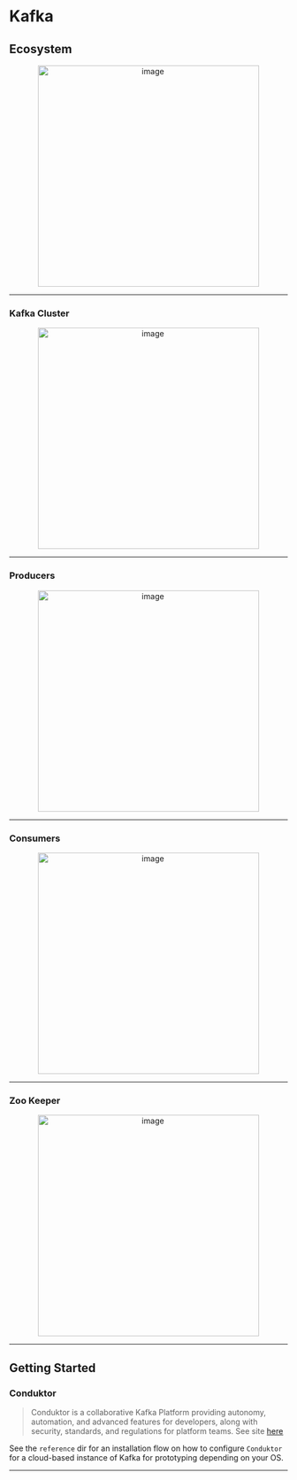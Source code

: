 # Kafka 

## Ecosystem 

<p align="center">
    <img width="400" alt="image" src="https://github.com/user-attachments/assets/c8533459-da09-45d1-9f94-801c881691bf" />
</p>

--------

### Kafka Cluster

<p align="center">
<img width="400" alt="image" src="https://github.com/user-attachments/assets/9ead8b35-d76d-45e1-a9f6-6fe904f47a57" />
</p>

--------


### Producers

<p align="center">
<img width="400" alt="image" src="https://github.com/user-attachments/assets/59cca50d-4c12-4140-b9b1-07517e7ed2ef" />
</p>

--------

### Consumers

<p align="center">
<img width="400" alt="image" src="https://github.com/user-attachments/assets/0c446354-9d1c-4ae4-aaed-2bd58262262a" />
</p>

--------

### Zoo Keeper

<p align="center">
<img width="400" alt="image" src="https://github.com/user-attachments/assets/6c641326-ba2d-4440-8990-98980168d5b0" />
</p>

--------


## Getting Started 

### Conduktor 

> Conduktor is a collaborative Kafka Platform providing autonomy, automation, and advanced features for developers, along with security, standards, and regulations for platform teams. See site [here](https://conduktor.io/)

See the `reference` dir for an installation flow on how to configure `Conduktor` for a cloud-based instance of Kafka for prototyping depending on your OS. 

--------

